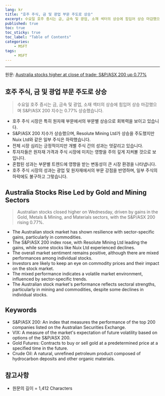 ```yaml
---
lang: kr
title: "호주 주식, 금 및 광업 부문 주도로 상승"
excerpt: 수요일 호주 증시는 금, 금속 및 광업, 소재 섹터의 상승에 힘입어 상승 마감했으며 S&P/ASX 200 지수는 0.77% 상승했습니다.
published: true
toc: true
toc_sticky: true
toc_label: "Table of Contents"
categories:
    - MSFT
tags:
    - MSFT
---
```


---

  원문: [Australia stocks higher at close of trade; S&P/ASX 200 up 0.77%](https://www.investing.com/news/stock-market-news/australia-stocks-higher-at-close-of-trade-spasx-200-up-077-3801831)

## 호주 주식, 금 및 광업 부문 주도로 상승

> 수요일 호주 증시는 금, 금속 및 광업, 소재 섹터의 상승에 힘입어 상승 마감했으며 S&P/ASX 200 지수는 0.77% 상승했습니다.


- 호주 주식 시장은 특히 원자재 부문에서의 부문별 상승으로 회복력을 보이고 있습니다.
- S&P/ASX 200 지수가 상승했으며, Resolute Mining Ltd가 상승을 주도했지만 Nuix Ltd와 같은 일부 주식은 하락했습니다.
- 전체 시장 심리는 긍정적이지만 개별 주식 간의 성과는 엇갈리고 있습니다.
- 투자자들은 원자재 가격과 주식 시장에 미치는 영향을 주의 깊게 지켜볼 것으로 보입니다.
- 혼합된 성과는 부문별 트렌드에 영향을 받는 변동성이 큰 시장 환경을 나타냅니다.
- 호주 주식 시장의 성과는 광업 및 원자재에서의 부문 강점을 반영하며, 일부 주식의 하락에도 불구하고 그렇습니다.

## Australia Stocks Rise Led by Gold and Mining Sectors

> Australian stocks closed higher on Wednesday, driven by gains in the Gold, Metals & Mining, and Materials sectors, with the S&P/ASX 200 rising 0.77%.


- The Australian stock market has shown resilience with sector-specific gains, particularly in commodities.
- The S&P/ASX 200 index rose, with Resolute Mining Ltd leading the gains, while some stocks like Nuix Ltd experienced declines.
- The overall market sentiment remains positive, although there are mixed performances among individual stocks.
- Investors are likely to keep an eye on commodity prices and their impact on the stock market.
- The mixed performance indicates a volatile market environment, influenced by sector-specific trends.
- The Australian stock market's performance reflects sectoral strengths, particularly in mining and commodities, despite some declines in individual stocks.

## Keywords

- S&P/ASX 200: An index that measures the performance of the top 200 companies listed on the Australian Securities Exchange.
- VIX: A measure of the market's expectation of future volatility based on options of the S&P/ASX 200.
- Gold Futures: Contracts to buy or sell gold at a predetermined price at a specified time in the future.
- Crude Oil: A natural, unrefined petroleum product composed of hydrocarbon deposits and other organic materials.

## 참고사항

- 원문의 길이 = 1,412 Characters

